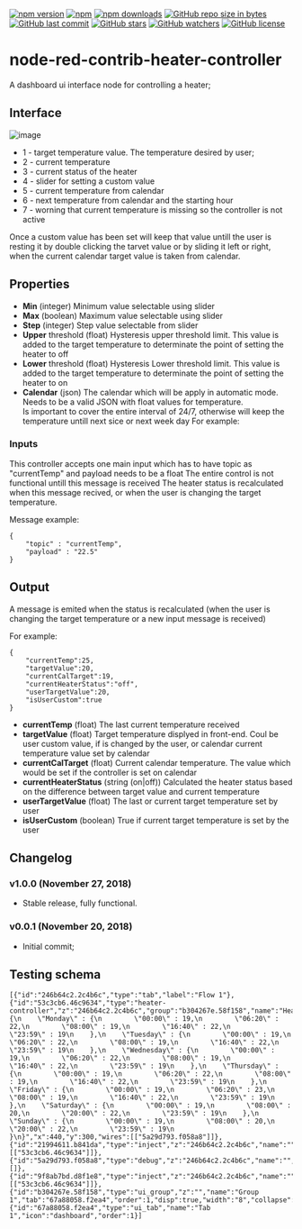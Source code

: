 [![npm version](https://img.shields.io/npm/v/node-red-contrib-heater-controller.svg?style=flat-square)](https://www.npmjs.com/package/node-red-contrib-heater-controller?activeTab=versions)
[![npm](https://img.shields.io/npm/dt/node-red-contrib-heater-controller.svg)](https://www.npmjs.com/package/node-red-contrib-heater-controller)
[![npm downloads](https://img.shields.io/npm/dm/node-red-contrib-heater-controller.svg?style=flat-square)](https://www.npmjs.com/package/node-red-contrib-heater-controller)
[![GitHub repo size in bytes](https://img.shields.io/github/repo-size/badges/shields.svg)](https://github.com/SergiuToporjinschi/node-red-contrib-heater-controller)
[![GitHub last commit](https://img.shields.io/github/last-commit/SergiuToporjinschi/node-red-contrib-heater-controller.svg)](https://github.com/SergiuToporjinschi/node-red-contrib-heater-controller/commits/master)
[![GitHub stars](https://img.shields.io/github/stars/SergiuToporjinschi/node-red-contrib-heater-controller.svg)](https://github.com/SergiuToporjinschi/node-red-contrib-heater-controller/stargazers)
[![GitHub watchers](https://img.shields.io/github/watchers/SergiuToporjinschi/node-red-contrib-heater-controller.svg)](https://github.com/SergiuToporjinschi/node-red-contrib-heater-controller/watchers)
[![GitHub license](https://img.shields.io/github/license/SergiuToporjinschi/node-red-contrib-heater-controller.svg)](https://github.com/SergiuToporjinschi/node-red-contrib-heater-controller/blob/master/LICENSE)

# node-red-contrib-heater-controller
A dashboard ui interface node for controlling a heater;

## Interface
![image](https://github.com/SergiuToporjinschi/node-red-contrib-heater-controller/raw/master/images/front-end.png)
 * 1 - target temperature value. The temperature desired by user;
 * 2 - current temperature
 * 3 - current status of the heater
 * 4 - slider for setting a custom value
 * 5 - current temperature from calendar
 * 6 - next temperature from calendar and the starting hour
 * 7 - worning that current temperature is missing so the controller is not active

Once a custom value has been set will keep that value untill the user is resting it by double clicking the tarvet value or by sliding it left or right, when the current calendar target value is taken from calendar.

## Properties

  * **Min** (integer)
    Minimum value selectable using slider
  * **Max**  (boolean)
    Maximum value selectable using slider
  * **Step** (integer)
    Step value selectable from slider
  * **Upper** threshold (float)
    Hysteresis upper threshold limit. This value is added to the target
    temperature to determinate the point of setting the heater to off
  * **Lower** threshold (float)
    Hysteresis Lower threshold limit. This value is added to the target
    temperature to determinate the point of setting the heater to on
  * **Calendar** (json)
    The calendar which will be apply in automatic mode. Needs to be a
    valid JSON with float values for temperature.  
    Is important to cover the entire interval of 24/7, otherwise will
    keep the temperature untill next sice or next week day
    For example:

### Inputs

This controller accepts one main input which has to have topic as
"currentTemp" and payload needs to be a float
The entire control is not functional untill this message is received
The heater status is recalculated when this message recived, or when the
user is changing the target temperature.

Message example:
``` 
{
    "topic" : "currentTemp",
    "payload" : "22.5"
}      
```

## Output

A message is emited when the status is recalculated (when the user is
changing the target temperature or a new input message is received)

For example:
``` 
{
    "currentTemp":25,
    "targetValue":20,
    "currentCalTarget":19,
    "currentHeaterStatus":"off",
    "userTargetValue":20,
    "isUserCustom":true
}    
```

  * **currentTemp** (float)
    The last current temperature received
  * **targetValue** (float)
    Target temperature displyed in front-end. Coul be user custom value, if is changed by the user, or calendar current temperature value set by calendar
  * **currentCalTarget** (float)
    Current calendar temperature. The value which would be set if the controller is set on calendar
  * **currentHeaterStatus** (string (on|off))
    Calculated the heater status based on the difference between target value and current temperature
  * **userTargetValue** (float)
    The last or current target temperature set by user    
  * **isUserCustom** (boolean)
    True if current target temperature is set by the user
## Changelog

### v1.0.0 (November 27, 2018)
* Stable release, fully functional.
### v0.0.1 (November 20, 2018)
* Initial commit;

## Testing schema
```
[{"id":"246b64c2.2c4b6c","type":"tab","label":"Flow 1"},{"id":"53c3cb6.46c9634","type":"heater-controller","z":"246b64c2.2c4b6c","group":"b304267e.58f158","name":"HeatController","order":0,"width":0,"height":0,"sliderMinValue":10,"sliderMaxValue":35,"sliderStep":0.5,"thresholdRising":0.5,"thresholdFalling":0.5,"calendar":"{\n    \"Monday\" : {\n        \"00:00\" : 19,\n        \"06:20\" : 22,\n        \"08:00\" : 19,\n        \"16:40\" : 22,\n        \"23:59\" : 19\n    },\n    \"Tuesday\" : {\n        \"00:00\" : 19,\n        \"06:20\" : 22,\n        \"08:00\" : 19,\n        \"16:40\" : 22,\n        \"23:59\" : 19\n    },\n    \"Wednesday\" : {\n        \"00:00\" : 19,\n        \"06:20\" : 22,\n        \"08:00\" : 19,\n        \"16:40\" : 22,\n        \"23:59\" : 19\n    },\n    \"Thursday\" : {\n        \"00:00\" : 19,\n        \"06:20\" : 22,\n        \"08:00\" : 19,\n        \"16:40\" : 22,\n        \"23:59\" : 19\n    },\n    \"Friday\" : {\n        \"00:00\" : 19,\n        \"06:20\" : 23,\n        \"08:00\" : 19,\n        \"16:40\" : 22,\n        \"23:59\" : 19\n    },\n    \"Saturday\" : {\n        \"00:00\" : 19,\n        \"08:00\" : 20,\n        \"20:00\" : 22,\n        \"23:59\" : 19\n    },\n    \"Sunday\" : {\n        \"00:00\" : 19,\n        \"08:00\" : 20,\n        \"20:00\" : 22,\n        \"23:59\" : 19\n    }\n}","x":440,"y":300,"wires":[["5a29d793.f058a8"]]},{"id":"21994611.b841da","type":"inject","z":"246b64c2.2c4b6c","name":"","topic":"currentTemp","payload":"25","payloadType":"num","repeat":"","crontab":"","once":false,"onceDelay":0.1,"x":220,"y":320,"wires":[["53c3cb6.46c9634"]]},{"id":"5a29d793.f058a8","type":"debug","z":"246b64c2.2c4b6c","name":"","active":true,"tosidebar":true,"console":false,"tostatus":false,"complete":"true","x":590,"y":300,"wires":[]},{"id":"9f8ab7bd.d8f1e8","type":"inject","z":"246b64c2.2c4b6c","name":"","topic":"currentTemp","payload":"10","payloadType":"num","repeat":"","crontab":"","once":false,"onceDelay":0.1,"x":220,"y":280,"wires":[["53c3cb6.46c9634"]]},{"id":"b304267e.58f158","type":"ui_group","z":"","name":"Group 1","tab":"67a88058.f2ea4","order":1,"disp":true,"width":"8","collapse":false},{"id":"67a88058.f2ea4","type":"ui_tab","name":"Tab 1","icon":"dashboard","order":1}]
```
